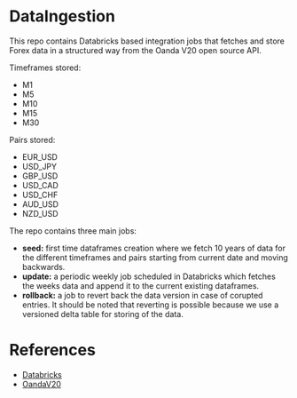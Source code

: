 # DataIngestion
This repo contains Databricks based integration jobs that fetches and store Forex data in a structured way from the Oanda V20 open source API.

Timeframes stored:
- M1 
- M5 
- M10 
- M15 
- M30

Pairs stored:
- EUR_USD 
- USD_JPY 
- GBP_USD
- USD_CAD 
- USD_CHF
- AUD_USD
- NZD_USD

The repo contains three main jobs:
- **seed:** first time dataframes creation where we fetch 10 years of data for the different timeframes and pairs starting from current date and moving backwards.
- **update:** a periodic weekly job scheduled in Databricks which fetches the weeks data and append it to the current existing dataframes.
- **rollback:** a job to revert back the data version in case of corupted entries. It should be noted that reverting is possible because we use a versioned delta table for storing of the data.

# References
- [Databricks](https://docs.databricks.com/)
- [OandaV20](https://developer.oanda.com/rest-live-v20/introduction/)






